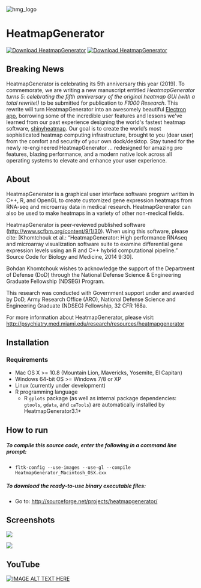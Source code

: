 ![hmg_logo](https://cloud.githubusercontent.com/assets/9893806/16899058/9f5dc67c-4bc3-11e6-81cd-66de7a180660.png)

# HeatmapGenerator

[![Download HeatmapGenerator](https://img.shields.io/sourceforge/dt/heatmapgenerator.svg)](https://sourceforge.net/projects/heatmapgenerator/files/latest/download)
[![Download HeatmapGenerator](https://img.shields.io/sourceforge/dm/heatmapgenerator.svg)](https://sourceforge.net/projects/heatmapgenerator/files/latest/download)

## Breaking News

HeatmapGenerator is celebrating its 5th anniversary this year (2019).  To commemorate, we are writing a new manuscript entitled _HeatmapGenerator turns 5: celebrating the fifth anniversary of the original heatmap GUI (with a total rewrite!)_ to be submitted for publication to _F1000 Research_.  This rewrite will turn HeatmapGenerator into an awesomely beautiful [Electron app](https://electronjs.org), borrowing some of the incredible user features and lessons we've learned from our past experience designing the world's fastest heatmap software, [shinyheatmap](https://doi.org/10.1371/journal.pone.0176334).  Our goal is to create the world’s most sophisticated heatmap computing infrastructure, brought to you (dear user) from the comfort and security of your own dock/desktop.  Stay tuned for the newly re-engineered HeatmapGenerator ... redesigned for amazing pro features, blazing performance, and a modern native look across all operating systems to elevate and enhance your user experience.  

## About

HeatmapGenerator is a graphical user interface software program written in C++, R, and OpenGL to create customized gene expression heatmaps from RNA-seq and microarray data in medical research. HeatmapGenerator can also be used to make heatmaps in a variety of other non-medical fields.

HeatmapGenerator is peer-reviewed published software (http://www.scfbm.org/content/9/1/30). When using this software, please cite: [Khomtchouk et al.: “HeatmapGenerator: High performance RNAseq and microarray visualization software suite to examine differential gene expression levels using an R and C++ hybrid computational pipeline.” Source Code for Biology and Medicine, 2014 9:30].

Bohdan Khomtchouk wishes to acknowledge the support of the Department of Defense (DoD) through the National Defense Science & Engineering Graduate Fellowship (NDSEG) Program.

This research was conducted with Government support under and awarded by DoD, Army Research Office (ARO), National Defense Science and Engineering Graduate (NDSEG) Fellowship, 32 CFR 168a.

For more information about HeatmapGenerator, please visit: http://psychiatry.med.miami.edu/research/resources/heatmapgenerator

## Installation

### Requirements

* Mac OS X >= 10.8 (Mountain Lion, Mavericks, Yosemite, El Capitan)
* Windows 64-bit OS >= Windows 7/8 or XP
* Linux (currently under development)
* R programming language
  * R `gplots` package (as well as internal package dependencies: `gtools`, `gdata`, and `caTools`) are automatically installed by HeatmapGenerator3.1+

## How to run

##### To compile this source code, enter the following in a command line prompt:
* `fltk-config --use-images --use-gl --compile HeatmapGenerator_Macintosh_OSX.cxx`

##### To download the ready-to-use binary executable files:
* Go to: http://sourceforge.net/projects/heatmapgenerator/

## Screenshots

![](http://a.fsdn.com/con/app/proj/heatmapgenerator/screenshots/HeatmapGeneratorv2_screenshot_MAC.png)

![](http://a.fsdn.com/con/app/proj/heatmapgenerator/screenshots/large_input_simple_heatmap_new.png)

## YouTube

[![IMAGE ALT TEXT HERE](http://a.fsdn.com/con/app/proj/heatmapgenerator/screenshots/youtube_tutorial_screenshot.png)](https://www.youtube.com/watch?v=DYgr6Zm6BaA)
